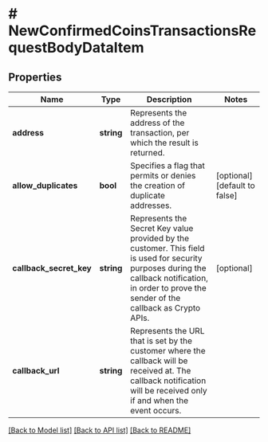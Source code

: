 # # NewConfirmedCoinsTransactionsRequestBodyDataItem

## Properties

Name | Type | Description | Notes
------------ | ------------- | ------------- | -------------
**address** | **string** | Represents the address of the transaction, per which the result is returned. |
**allow_duplicates** | **bool** | Specifies a flag that permits or denies the creation of duplicate addresses. | [optional] [default to false]
**callback_secret_key** | **string** | Represents the Secret Key value provided by the customer. This field is used for security purposes during the callback notification, in order to prove the sender of the callback as Crypto APIs. | [optional]
**callback_url** | **string** | Represents the URL that is set by the customer where the callback will be received at. The callback notification will be received only if and when the event occurs. |

[[Back to Model list]](../../README.md#models) [[Back to API list]](../../README.md#endpoints) [[Back to README]](../../README.md)
